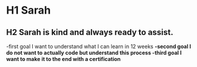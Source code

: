 # H1 **Sarah**
## H2 Sarah is kind and always ready to assist.
-first goal I want to understand what I can learn in 12 weeks
<b>
-second goal I do not want to actually code but understand this process
<b>
-third goal I want to make it to the end with a certification
